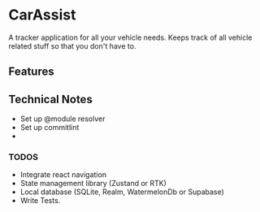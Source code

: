 # CarAssist

A tracker application for all your vehicle needs.
Keeps track of all vehicle related stuff so that you don't have to.

## Features

## Technical Notes

- Set up @module resolver
- Set up commitlint
- 

### TODOS
- Integrate react navigation
- State management library (Zustand or RTK)
- Local database (SQLite, Realm, WatermelonDb or Supabase)
- Write Tests.